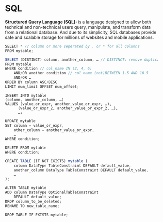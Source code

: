 # SQL

**Structured Query Language (SQL):** is a language designed to allow both technical and non-technical users query, manipulate, and transform data from a relational database. And due to its simplicity, SQL databases provide safe and scalable storage for millions of websites and mobile applications.

``` js
SELECT * // column or more seperated by , or * for all columns
FROM mytable;
```

``` js
SELECT (DISTINCT) column, another_column, … // DISTINCT: remove duplicate rows
FROM mytable
WHERE condition // col_name IN (2, 4, 6)
    AND/OR another_condition // col_name (not)BETWEEN 1.5 AND 10.5
    AND/OR …
ORDER BY column ASC/DESC
LIMIT num_limit OFFSET num_offset;
```

``` JS
INSERT INTO mytable
(column, another_column, …)
VALUES (value_or_expr, another_value_or_expr, …),
      (value_or_expr_2, another_value_or_expr_2, …),
      …;
```

``` js
UPDATE mytable
SET column = value_or_expr, 
    other_column = another_value_or_expr, 
    …
WHERE condition;
```

``` js
DELETE FROM mytable
WHERE condition;
```

``` js
CREATE TABLE (IF NOT EXISTS) mytable (
    column DataType TableConstraint DEFAULT default_value,
    another_column DataType TableConstraint DEFAULT default_value,
    …
);
```

``` js
ALTER TABLE mytable
ADD column DataType OptionalTableConstraint 
    DEFAULT default_value;
DROP column_to_be_deleted;
RENAME TO new_table_name;
```

``` js
DROP TABLE IF EXISTS mytable;
```